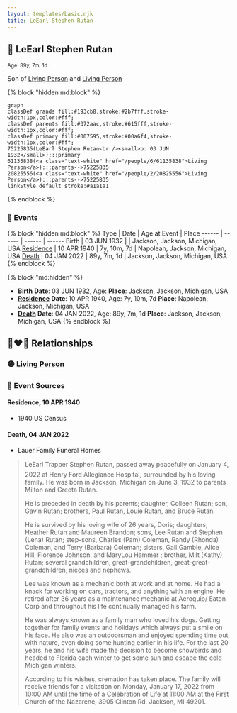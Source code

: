 ```yaml
---
layout: templates/basic.njk
title: LeEarl Stephen Rutan
---
```

## 🔵 LeEarl Stephen Rutan
<small>Age: 89y, 7m, 1d</small>

Son of [Living Person](/people/2/20825556) and [Living Person](/people/6/61135838)

{% block "hidden md:block" %}
```mermaid
graph
classDef grands fill:#193cb8,stroke:#2b7fff,stroke-width:1px,color:#fff;
classDef parents fill:#372aac,stroke:#615fff,stroke-width:1px,color:#fff;
classDef primary fill:#007595,stroke:#00a6f4,stroke-width:1px,color:#fff;
75225835(LeEarl Stephen Rutan<br /><small>b: 03 JUN 1932</small>):::primary
61135838(<a class="text-white" href="/people/6/61135838">Living Person</a>):::parents-->75225835
20825556(<a class="text-white" href="/people/2/20825556">Living Person</a>):::parents-->75225835
linkStyle default stroke:#a1a1a1
```
{% endblock %}

### 📆 Events

{% block "hidden md:block" %}
Type | Date | Age at Event | Place
------ | ------ | ------ | ------
Birth | 03 JUN 1932 |  | Jackson, Jackson, Michigan, USA
[Residence](#event-event-0) | 10 APR 1940 | 7y, 10m, 7d | Napolean, Jackson, Michigan, USA
[Death](#event-event-4) | 04 JAN 2022 | 89y, 7m, 1d | Jackson, Jackson, Michigan, USA
{% endblock %}

{% block "md:hidden" %}
- **Birth**
**Date**: 03 JUN 1932, Age:
**Place**: Jackson, Jackson, Michigan, USA
- **[Residence](#event-event-0)**
**Date**: 10 APR 1940, Age: 7y, 10m, 7d
**Place**: Napolean, Jackson, Michigan, USA
- **[Death](#event-event-4)**
**Date**: 04 JAN 2022, Age: 89y, 7m, 1d
**Place**: Jackson, Jackson, Michigan, USA
{% endblock %}

## 👩‍❤️‍👨 Relationships

### 🟣 [Living Person](/people/2/27090454)

### 📰 Event Sources

#### <a id="event-event-0"></a> Residence, 10 APR 1940
* 1940 US Census

#### <a id="event-event-4"></a> Death, 04 JAN 2022
* Lauer Family Funeral Homes
>   
  > LeEarl Trapper Stephen Rutan, passed away peacefully on January 4, 2022 at Henry Ford Allegiance Hospital, surrounded by his loving family. He was born in Jackson, Michigan on June 3, 1932 to parents Milton and Greeta Rutan.   
  >   
  > He is preceded in death by his parents; daughter, Colleen Rutan; son, Gavin Rutan; brothers, Paul Rutan, Louie Rutan, and Bruce Rutan.  
  >   
  > He is survived by his loving wife of 26 years, Doris; daughters, Heather Rutan and Maureen Brandon; sons, Lee Rutan and Stephen (Lena) Rutan; step-sons, Charles (Pam) Coleman, Randy (Rhonda) Coleman, and Terry (Barbara) Coleman; sisters, Gail Gamble, Alice Hill, Florence Johnson, and MaryLou Hammer ; brother, Milt (Kathy) Rutan; several grandchildren, great-grandchildren, great-great-grandchildren, nieces and nephews.  
  >   
  > Lee was known as a mechanic both at work and at home. He had a knack for working on cars, tractors, and anything with an engine. He retired after 36 years as a maintenance mechanic at Aeroquip/ Eaton Corp and throughout his life continually managed his farm.  
  >   
  > He was always known as a family man who loved his dogs. Getting together for family events and holidays which always put a smile on his face. He also was an outdoorsman and enjoyed spending time out with nature, even doing some hunting earlier in his life. For the last 20 years, he and his wife made the decision to become snowbirds and headed to Florida each winter to get some sun and escape the cold Michigan winters.  
  >   
  > According to his wishes, cremation has taken place. The family will receive friends for a visitation on Monday, January 17, 2022  from 10:00 AM until the time of a Celebration of Life at 11:00 AM at the First Church of the Nazarene, 3905 Clinton Rd, Jackson, MI 49201.
